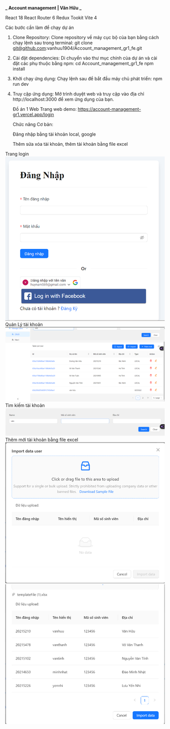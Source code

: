 **_ Account management | Văn Hữu _**

React 18
React Router 6
Redux Tookit
Vite 4

Các bước cần làm để chạy dự án

1. Clone Repository: Clone repository về máy cục bộ của bạn bằng cách chạy lệnh sau trong terminal:
   git clone git@github.com:vanhuu1904/Account_management_gr1_fe.git
2. Cài đặt dependencies: Di chuyển vào thư mục chính của dự án và cài đặt các phụ thuộc bằng npm:
   cd Account_management_gr1_fe
   npm install
3. Khởi chạy ứng dụng: Chạy lệnh sau để bắt đầu máy chủ phát triển:
   npm run dev
4. Truy cập ứng dụng: Mở trình duyệt web và truy cập vào địa chỉ
   http://localhost:3000 để xem ứng dụng của bạn.
   
   Đồ án 1 Web
   Trang web demo: https://account-management-gr1.vercel.app/login
   
   Chức năng Cơ bản:

   Đăng nhập bằng tài khoản local, google
   
   Thêm sửa xóa tài khoản, thêm tài khoản bằng file excel

Trang login
![Alt text](./screenshots/tranglogin.png)
Quản Lý tài khoản
![Alt text](./screenshots/quanlytkhoan.png)
Tìm kiếm tài khoản
![Alt text](./screenshots/timkiemtaikhoan.png)
Thêm mới tài khoản bằng file excel
![Alt text](./screenshots/themmoitaikhoanbangexcel.png)
![Alt text](./screenshots/importfile.png)

